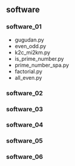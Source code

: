 ## software

### software_01
* gugudan.py
* even_odd.py
* k2c_mi2km.py
* is_prime_number.py
* prime_number_spa.py
* factorial.py
* all_even.py

### software_02

### software_03

### software_04

### software_05

### software_06
